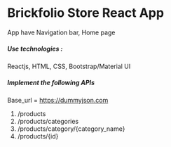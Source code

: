# Brickfolio Store React App

App have Navigation bar, Home page

##### Use technologies :

Reactjs, HTML, CSS, Bootstrap/Material UI

##### Implement the following APIs

Base_url = https://dummyjson.com

1. /products
2. /products/categories
3. /products/category/{category_name}
4. /products/{id}
